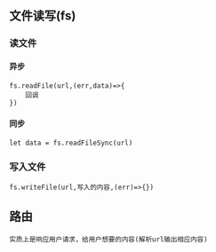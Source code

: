 ## 文件读写(fs)  

### 读文件
#### 异步 
``` shell 
fs.readFile(url,(err,data)=>{
    回调
})
```
#### 同步  
``` shell
let data = fs.readFileSync(url)
```
###  写入文件
``` shell
fs.writeFile(url,写入的内容,(err)=>{})
```
##  路由
``` shell
实质上是响应用户请求，给用户想要的内容(解析url输出相应内容)
```
